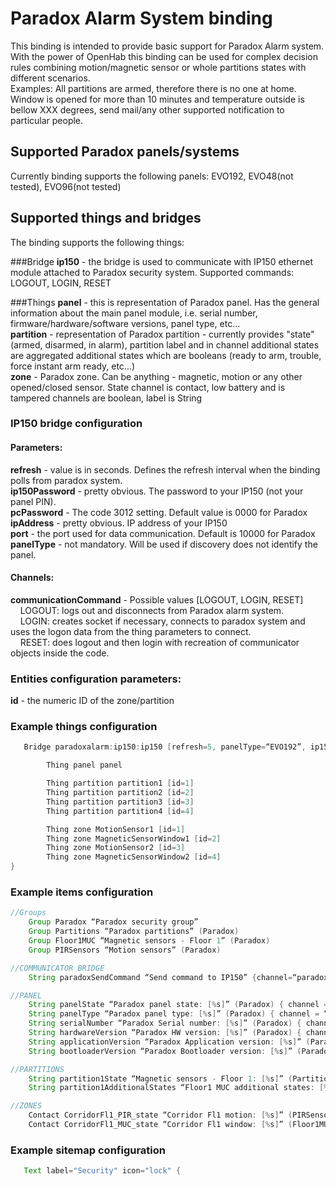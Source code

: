 # Paradox Alarm System binding

This binding is intended to provide basic support for Paradox Alarm system.<br>
With the power of OpenHab this binding can be used for complex decision rules combining motion/magnetic sensor or whole partitions states with different scenarios. <br>
Examples: All partitions are armed, therefore there is no one at home. Window is opened for more than 10 minutes and temperature outside is bellow XXX degrees, send mail/any other supported notification to particular people.

## Supported Paradox panels/systems
Currently binding supports the following panels: EVO192, EVO48(not tested), EVO96(not tested)

## Supported things and bridges

The binding supports the following things:

###Bridge
**ip150** - the bridge is used to communicate with IP150 ethernet module attached to Paradox security system.
Supported commands: LOGOUT, LOGIN, RESET

###Things
**panel** - this is representation of Paradox panel. Has the general information about the main panel module, i.e. serial number, firmware/hardware/software versions, panel type, etc...<br>
**partition** - representation of Paradox partition - currently provides "state"(armed, disarmed, in alarm), partition label and in channel additional states are aggregated additional states which are booleans (ready to arm, trouble, force instant arm ready, etc...)<br>
**zone** - Paradox zone. Can be anything - magnetic, motion or any other opened/closed sensor. State channel is contact, low battery and is tampered channels are boolean, label is String<br>

### IP150 bridge configuration

#### Parameters:

**refresh** - value is in seconds. Defines the refresh interval when the binding polls from paradox system.<br>
**ip150Password** - pretty obvious. The password to your IP150 (not your panel PIN).<br>
**pcPassword** - The code 3012 setting. Default value is 0000 for Paradox<br>
**ipAddress** - pretty obvious. IP address of your IP150<br>
**port** - the port used for data communication. Default is 10000 for Paradox<br>
**panelType** - not mandatory. Will be used if discovery does not identify the panel.

#### Channels:

**communicationCommand** - Possible values [LOGOUT, LOGIN, RESET]<br>
&nbsp;&nbsp;&nbsp;&nbsp;LOGOUT: logs out and disconnects from Paradox alarm system.<br>
&nbsp;&nbsp;&nbsp;&nbsp;LOGIN: creates socket if necessary, connects to paradox system and uses the logon data from the thing parameters to connect.<br>
&nbsp;&nbsp;&nbsp;&nbsp;RESET: does logout and then login with recreation of communicator objects inside the code.<br>

### Entities configuration parameters:

**id** - the numeric ID of the zone/partition<br>


### Example things configuration

```java
   Bridge paradoxalarm:ip150:ip150 [refresh=5, panelType=“EVO192”, ip150Password=“asdfasdf”, pcPassword=“1234”, ipAddress=“192.168.100.100”, port=10000 ] {

        Thing panel panel

        Thing partition partition1 [id=1]
        Thing partition partition2 [id=2]
        Thing partition partition3 [id=3]
        Thing partition partition4 [id=4]

        Thing zone MotionSensor1 [id=1]
        Thing zone MagneticSensorWindow1 [id=2]
        Thing zone MotionSensor2 [id=3]
        Thing zone MagneticSensorWindow2 [id=4]
}
```

### Example items configuration

```java
//Groups
    Group Paradox “Paradox security group”
    Group Partitions “Paradox partitions” (Paradox)
    Group Floor1MUC “Magnetic sensors - Floor 1” (Paradox)
    Group PIRSensors “Motion sensors” (Paradox)

//COMMUNICATOR BRIDGE
    String paradoxSendCommand “Send command to IP150” {channel=“paradoxalarm:ip150:ip150:communicationCommand”}

//PANEL
    String panelState “Paradox panel state: [%s]” (Paradox) { channel = “paradoxalarm:panel:ip150:panel:state” }
    String panelType “Paradox panel type: [%s]” (Paradox) { channel = “paradoxalarm:panel:ip150:panel:panelType” }
    String serialNumber “Paradox Serial number: [%s]” (Paradox) { channel = “paradoxalarm:panel:ip150:panel:serialNumber” }
    String hardwareVersion “Paradox HW version: [%s]” (Paradox) { channel = “paradoxalarm:panel:ip150:panel:hardwareVersion” }
    String applicationVersion “Paradox Application version: [%s]” (Paradox) { channel = “paradoxalarm:panel:ip150:panel:applicationVersion” }
    String bootloaderVersion “Paradox Bootloader version: [%s]” (Paradox) { channel = “paradoxalarm:panel:ip150:panel:bootloaderVersion” }

//PARTITIONS
    String partition1State “Magnetic sensors - Floor 1: [%s]” (Partitions) { channel = “paradoxalarm:partition:ip150:partition1:state” }
    String partition1AdditionalStates “Floor1 MUC additional states: [%s]” (Partitions) { channel = “paradoxalarm:partition:ip150:partition1:additionalStates” }

//ZONES
    Contact CorridorFl1_PIR_state “Corridor Fl1 motion: [%s]” (PIRSensors) { channel = “paradoxalarm:zone:ip150:MotionSensor1:isOpened” }
    Contact CorridorFl1_MUC_state “Corridor Fl1 window: [%s]” (Floor1MUC) { channel = “paradoxalarm:zone:ip150:MagneticSensorWindow1:isOpened” }
```

### Example sitemap configuration

```java
   Text label="Security" icon="lock" {

```
